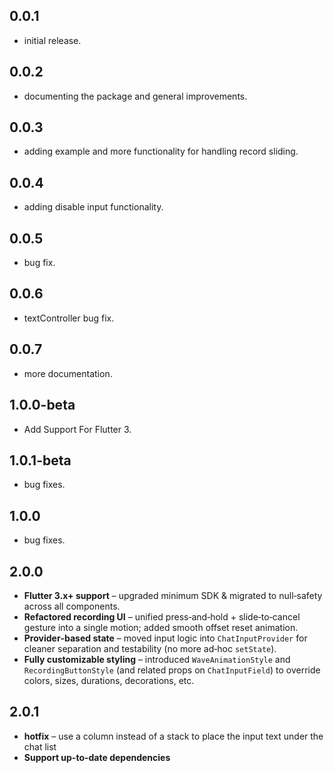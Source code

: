 ## 0.0.1

- initial release.

## 0.0.2

- documenting the package and general improvements.

## 0.0.3

- adding example and more functionality for handling record sliding.

## 0.0.4

- adding disable input functionality.

## 0.0.5

- bug fix.

## 0.0.6

- textController bug fix.

## 0.0.7

- more documentation.

## 1.0.0-beta

- Add Support For Flutter 3.

## 1.0.1-beta

- bug fixes.

## 1.0.0

- bug fixes.

## 2.0.0

- **Flutter 3.x+ support** – upgraded minimum SDK & migrated to null‑safety across all components.
- **Refactored recording UI** – unified press‑and‑hold + slide‑to‑cancel gesture into a single motion; added smooth offset reset animation.
- **Provider‑based state** – moved input logic into `ChatInputProvider` for cleaner separation and testability (no more ad‑hoc `setState`).
- **Fully customizable styling** – introduced `WaveAnimationStyle` and `RecordingButtonStyle` (and related props on `ChatInputField`) to override colors, sizes, durations, decorations, etc.

## 2.0.1

- **hotfix** – use a column instead of a stack to place the input text under the chat list
- **Support up-to-date dependencies**
